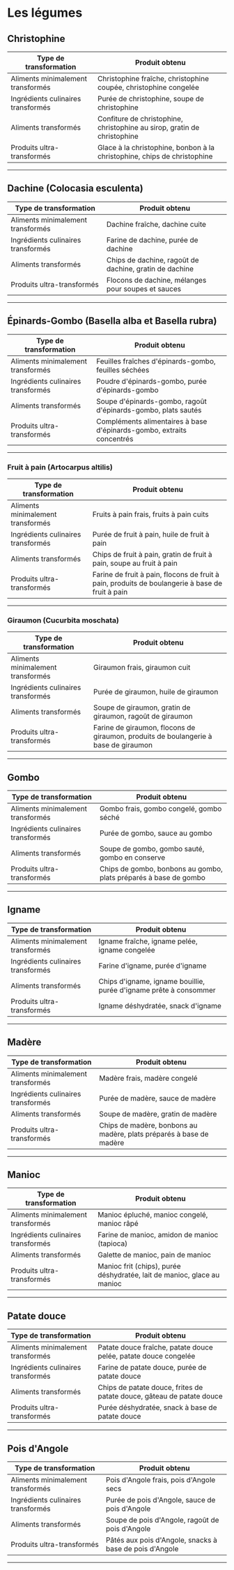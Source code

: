 # Les légumes

## Christophine

| **Type de transformation**          | **Produit obtenu**                        |
|-------------------------------------|-------------------------------------------|
| Aliments minimalement transformés   | Christophine fraîche, christophine coupée, christophine congelée |
| Ingrédients culinaires transformés  | Purée de christophine, soupe de christophine |
| Aliments transformés                | Confiture de christophine, christophine au sirop, gratin de christophine |
| Produits ultra-transformés          | Glace à la christophine, bonbon à la christophine, chips de christophine |

---

## Dachine (Colocasia esculenta)

| **Type de transformation**          | **Produit obtenu**                          |
|-------------------------------------|---------------------------------------------|
| Aliments minimalement transformés   | Dachine fraîche, dachine cuite             |
| Ingrédients culinaires transformés  | Farine de dachine, purée de dachine        |
| Aliments transformés                | Chips de dachine, ragoût de dachine, gratin de dachine |
| Produits ultra-transformés          | Flocons de dachine, mélanges pour soupes et sauces |

---

## Épinards-Gombo (Basella alba et Basella rubra)

| **Type de transformation**          | **Produit obtenu**                          |
|-------------------------------------|---------------------------------------------|
| Aliments minimalement transformés   | Feuilles fraîches d'épinards-gombo, feuilles séchées |
| Ingrédients culinaires transformés  | Poudre d'épinards-gombo, purée d'épinards-gombo |
| Aliments transformés                | Soupe d'épinards-gombo, ragoût d'épinards-gombo, plats sautés |
| Produits ultra-transformés          | Compléments alimentaires à base d'épinards-gombo, extraits concentrés |

---

### Fruit à pain (Artocarpus altilis)

| **Type de transformation**          | **Produit obtenu**                          |
|-------------------------------------|---------------------------------------------|
| Aliments minimalement transformés   | Fruits à pain frais, fruits à pain cuits   |
| Ingrédients culinaires transformés  | Purée de fruit à pain, huile de fruit à pain |
| Aliments transformés                | Chips de fruit à pain, gratin de fruit à pain, soupe au fruit à pain |
| Produits ultra-transformés          | Farine de fruit à pain, flocons de fruit à pain, produits de boulangerie à base de fruit à pain |

---

### Giraumon (Cucurbita moschata)

| **Type de transformation**          | **Produit obtenu**                          |
|-------------------------------------|---------------------------------------------|
| Aliments minimalement transformés   | Giraumon frais, giraumon cuit              |
| Ingrédients culinaires transformés  | Purée de giraumon, huile de giraumon       |
| Aliments transformés                | Soupe de giraumon, gratin de giraumon, ragoût de giraumon |
| Produits ultra-transformés          | Farine de giraumon, flocons de giraumon, produits de boulangerie à base de giraumon |

---

## Gombo

| **Type de transformation**          | **Produit obtenu**                        |
|-------------------------------------|-------------------------------------------|
| Aliments minimalement transformés   | Gombo frais, gombo congelé, gombo séché  |
| Ingrédients culinaires transformés  | Purée de gombo, sauce au gombo           |
| Aliments transformés                | Soupe de gombo, gombo sauté, gombo en conserve |
| Produits ultra-transformés          | Chips de gombo, bonbons au gombo, plats préparés à base de gombo |

---

## Igname

| **Type de transformation**          | **Produit obtenu**                        |
|-------------------------------------|-------------------------------------------|
| Aliments minimalement transformés   | Igname fraîche, igname pelée, igname congelée |
| Ingrédients culinaires transformés  | Farine d'igname, purée d'igname |
| Aliments transformés                | Chips d'igname, igname bouillie, purée d'igname prête à consommer |
| Produits ultra-transformés          | Igname déshydratée, snack d'igname |

---

## Madère

| **Type de transformation**          | **Produit obtenu**                        |
|-------------------------------------|-------------------------------------------|
| Aliments minimalement transformés   | Madère frais, madère congelé              |
| Ingrédients culinaires transformés  | Purée de madère, sauce de madère          |
| Aliments transformés                | Soupe de madère, gratin de madère         |
| Produits ultra-transformés          | Chips de madère, bonbons au madère, plats préparés à base de madère |

---

## Manioc

| **Type de transformation**          | **Produit obtenu**                         |
|-------------------------------------|--------------------------------------------|
| Aliments minimalement transformés   | Manioc épluché, manioc congelé, manioc râpé |
| Ingrédients culinaires transformés  | Farine de manioc, amidon de manioc (tapioca)|
| Aliments transformés                | Galette de manioc, pain de manioc          |
| Produits ultra-transformés          | Manioc frit (chips), purée déshydratée, lait de manioc, glace au manioc |

---

## Patate douce

| **Type de transformation**          | **Produit obtenu**                        |
|-------------------------------------|-------------------------------------------|
| Aliments minimalement transformés   | Patate douce fraîche, patate douce pelée, patate douce congelée |
| Ingrédients culinaires transformés  | Farine de patate douce, purée de patate douce |
| Aliments transformés                | Chips de patate douce, frites de patate douce, gâteau de patate douce |
| Produits ultra-transformés          | Purée déshydratée, snack à base de patate douce |

---

## Pois d'Angole

| **Type de transformation**          | **Produit obtenu**                        |
|-------------------------------------|-------------------------------------------|
| Aliments minimalement transformés   | Pois d'Angole frais, pois d'Angole secs  |
| Ingrédients culinaires transformés  | Purée de pois d'Angole, sauce de pois d'Angole |
| Aliments transformés                | Soupe de pois d'Angole, ragoût de pois d'Angole |
| Produits ultra-transformés          | Pâtés aux pois d'Angole, snacks à base de pois d'Angole |

---
